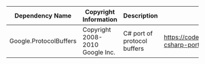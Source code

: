 | Dependency Name | Copyright Information | Description |	Repo URL | License Type	| License URL |
|-----------------|-----------------------|-------------|----------|--------------|-------------|
|Google.ProtocolBuffers|Copyright 2008-2010 Google Inc.|C# port of protocol buffers|https://code.google.com/p/protobuf-csharp-port/|BSD 3 clause|http://opensource.org/licenses/BSD-3-Clause|
